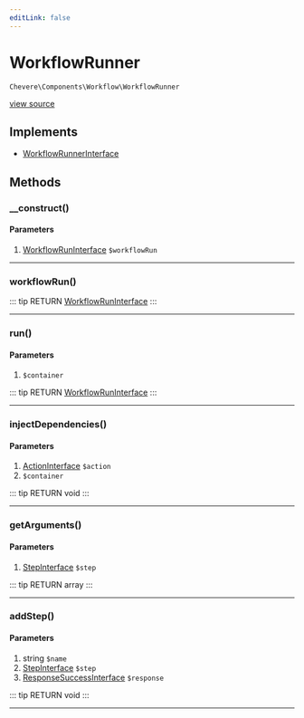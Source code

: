 ```yaml
---
editLink: false
---
```


# WorkflowRunner

`Chevere\Components\Workflow\WorkflowRunner`

[view source](https://github.com/chevere/chevere/blob/master/Workflow/WorkflowRunner.php)

## Implements

- [WorkflowRunnerInterface](../../Interfaces/Workflow/WorkflowRunnerInterface.md)

## Methods

### __construct()

#### Parameters

1. [WorkflowRunInterface](../../Interfaces/Workflow/WorkflowRunInterface.md) `$workflowRun`

---

### workflowRun()

::: tip RETURN
[WorkflowRunInterface](../../Interfaces/Workflow/WorkflowRunInterface.md)
:::

---

### run()

#### Parameters

1.  `$container`

::: tip RETURN
[WorkflowRunInterface](../../Interfaces/Workflow/WorkflowRunInterface.md)
:::

---

### injectDependencies()

#### Parameters

1. [ActionInterface](../../Interfaces/Action/ActionInterface.md) `$action`
2.  `$container`

::: tip RETURN
void
:::

---

### getArguments()

#### Parameters

1. [StepInterface](../../Interfaces/Workflow/StepInterface.md) `$step`

::: tip RETURN
array
:::

---

### addStep()

#### Parameters

1. string `$name`
2. [StepInterface](../../Interfaces/Workflow/StepInterface.md) `$step`
3. [ResponseSuccessInterface](../../Interfaces/Response/ResponseSuccessInterface.md) `$response`

::: tip RETURN
void
:::

---
